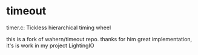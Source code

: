 # timeout
timer.c: Tickless hierarchical timing wheel

this is a fork of wahern/timeout repo. thanks for him great implementation, it's is work in my project
LightingIO

